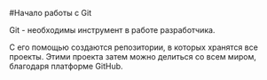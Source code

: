 
#Начало работы с Git  

Git - необходимы инструмент в работе разработчика.  

С его помощью создаются репозитории, в которых хранятся все проекты. Этими проекта затем можно делиться со всем миром, благодаря платформе GitHub.  
